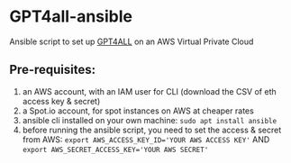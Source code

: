 # GPT4all-ansible
Ansible script to set up [GPT4ALL](https://github.com/nomic-ai/gpt4all) on an AWS Virtual Private Cloud
## Pre-requisites:
1. an AWS account, with an IAM user for CLI (download the CSV of eth access key & secret)
2. a Spot.io account, for spot instances on AWS at cheaper rates
3. ansible cli installed on your own machine:
```sudo apt install ansible```
4. before running the ansible script, you need to set the access & secret from AWS:
```export AWS_ACCESS_KEY_ID='YOUR AWS ACCESS KEY'``` AND
```export AWS_SECRET_ACCESS_KEY='YOUR AWS SECRET'```

